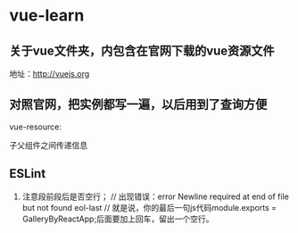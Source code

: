 # vue-learn

## 关于vue文件夹，内包含在官网下载的vue资源文件
地址：http://vuejs.org
## 对照官网，把实例都写一遍，以后用到了查询方便

vue-resource:


子父组件之间传递信息

## ESLint
1. 注意段前段后是否空行；
// 出现错误：error Newline required at end of file but not found eol-last
// 就是说，你的最后一句js代码module.exports = GalleryByReactApp;后面要加上回车，留出一个空行。


